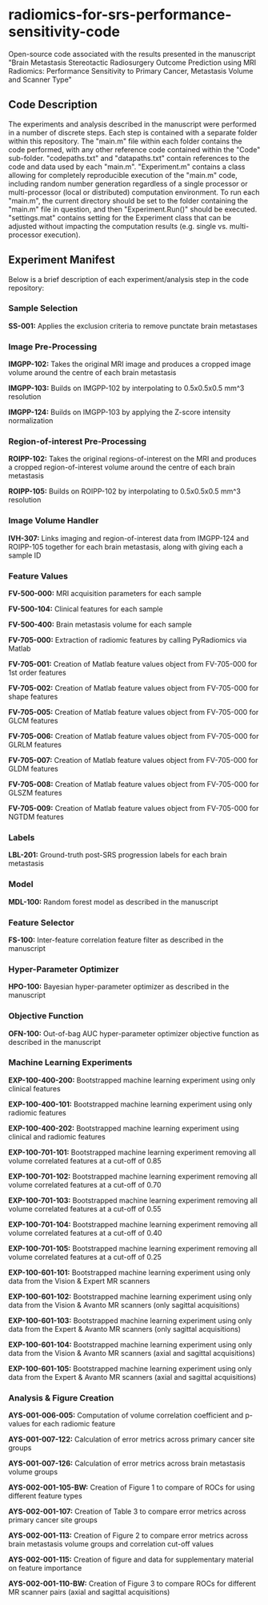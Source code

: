 # radiomics-for-srs-performance-sensitivity-code
Open-source code associated with the results presented in the manuscript "Brain Metastasis Stereotactic Radiosurgery Outcome Prediction using MRI Radiomics: Performance Sensitivity to Primary Cancer, Metastasis Volume and Scanner Type"

## Code Description
The experiments and analysis described in the manuscript were performed in a number of discrete steps. Each step is contained with a separate folder within this repository. The "main.m" file within each folder contains the code performed, with any other reference code contained within the "Code" sub-folder. "codepaths.txt" and "datapaths.txt" contain references to the code and data used by each "main.m". "Experiment.m" contains a class allowing for completely reproducible execution of the "main.m" code, including random number generation regardless of a single processor or multi-processor (local or distributed) computation environment. To run each "main.m", the current directory should be set to the folder containing the "main.m" file in question, and then "Experiment.Run()" should be executed. "settings.mat" contains setting for the Experiment class that can be adjusted without impacting the computation results (e.g. single vs. multi-processor execution).

## Experiment Manifest
Below is a brief description of each experiment/analysis step in the code repository:

### Sample Selection
**SS-001:** Applies the exclusion criteria to remove punctate brain metastases

### Image Pre-Processing
**IMGPP-102:** Takes the original MRI image and produces a cropped image volume around the centre of each brain metastasis

**IMGPP-103:** Builds on IMGPP-102 by interpolating to 0.5x0.5x0.5 mm^3 resolution

**IMGPP-124:** Builds on IMGPP-103 by applying the Z-score intensity normalization

### Region-of-interest Pre-Processing
**ROIPP-102:** Takes the original regions-of-interest on the MRI and produces a cropped region-of-interest volume around the centre of each brain metastasis 

**ROIPP-105:** Builds on ROIPP-102 by interpolating to 0.5x0.5x0.5 mm^3 resolution

### Image Volume Handler
**IVH-307:** Links imaging and region-of-interest data from IMGPP-124 and ROIPP-105 together for each brain metastasis, along with giving each a sample ID

### Feature Values
**FV-500-000:** MRI acquisition parameters for each sample

**FV-500-104:** Clinical features for each sample

**FV-500-400:** Brain metastasis volume for each sample


**FV-705-000:** Extraction of radiomic features by calling PyRadiomics via Matlab

**FV-705-001:** Creation of Matlab feature values object from FV-705-000 for 1st order features

**FV-705-002:** Creation of Matlab feature values object from FV-705-000 for shape features

**FV-705-005:** Creation of Matlab feature values object from FV-705-000 for GLCM features

**FV-705-006:** Creation of Matlab feature values object from FV-705-000 for GLRLM features

**FV-705-007:** Creation of Matlab feature values object from FV-705-000 for GLDM features

**FV-705-008:** Creation of Matlab feature values object from FV-705-000 for GLSZM features

**FV-705-009:** Creation of Matlab feature values object from FV-705-000 for NGTDM features

### Labels
**LBL-201:** Ground-truth post-SRS progression labels for each brain metastasis

### Model
**MDL-100:** Random forest model as described in the manuscript

### Feature Selector
**FS-100:** Inter-feature correlation feature filter as described in the manuscript

### Hyper-Parameter Optimizer
**HPO-100:** Bayesian hyper-parameter optimizer as described in the manuscript

### Objective Function
**OFN-100:** Out-of-bag AUC hyper-parameter optimizer objective function as described in the manuscript

### Machine Learning Experiments
**EXP-100-400-200:** Bootstrapped machine learning experiment using only clinical features

**EXP-100-400-101:** Bootstrapped machine learning experiment using only radiomic features

**EXP-100-400-202:** Bootstrapped machine learning experiment using clinical and radiomic features


**EXP-100-701-101:** Bootstrapped machine learning experiment removing all volume correlated features at a cut-off of 0.85

**EXP-100-701-102:** Bootstrapped machine learning experiment removing all volume correlated features at a cut-off of 0.70

**EXP-100-701-103:** Bootstrapped machine learning experiment removing all volume correlated features at a cut-off of 0.55

**EXP-100-701-104:** Bootstrapped machine learning experiment removing all volume correlated features at a cut-off of 0.40

**EXP-100-701-105:** Bootstrapped machine learning experiment removing all volume correlated features at a cut-off of 0.25


**EXP-100-601-101:** Bootstrapped machine learning experiment using only data from the Vision & Expert MR scanners

**EXP-100-601-102:** Bootstrapped machine learning experiment using only data from the Vision & Avanto MR scanners (only sagittal acquisitions)

**EXP-100-601-103:** Bootstrapped machine learning experiment using only data from the Expert & Avanto MR scanners (only sagittal acquisitions)

**EXP-100-601-104:** Bootstrapped machine learning experiment using only data from the Vision & Avanto MR scanners (axial and sagittal acquisitions)

**EXP-100-601-105:** Bootstrapped machine learning experiment using only data from the Expert & Avanto MR scanners (axial and sagittal acquisitions)


### Analysis & Figure Creation
**AYS-001-006-005:** Computation of volume correlation coefficient and p-values for each radiomic feature

**AYS-001-007-122:** Calculation of error metrics across primary cancer site groups

**AYS-001-007-126:** Calculation of error metrics across brain metastasis volume groups


**AYS-002-001-105-BW:** Creation of Figure 1 to compare of ROCs for using different feature types

**AYS-002-001-107:** Creation of Table 3 to compare error metrics across primary cancer site groups

**AYS-002-001-113:** Creation of Figure 2 to compare error metrics across brain metastasis volume groups and correlation cut-off values

**AYS-002-001-115:** Creation of figure and data for supplementary material on feature importance

**AYS-002-001-110-BW:** Creation of Figure 3 to compare ROCs for different MR scanner pairs (axial and sagittal acquisitions)